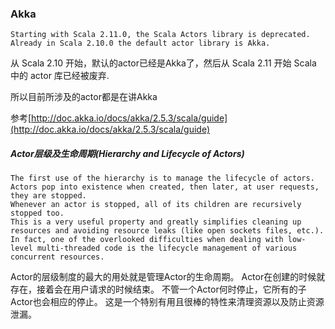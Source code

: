 ### Akka
```
Starting with Scala 2.11.0, the Scala Actors library is deprecated. Already in Scala 2.10.0 the default actor library is Akka.
```
从 Scala 2.10 开始，默认的actor已经是Akka了，然后从 Scala 2.11 开始 Scala 中的 actor 库已经被废弃.  

所以目前所涉及的actor都是在讲Akka   

参考[http://doc.akka.io/docs/akka/2.5.3/scala/guide](http://doc.akka.io/docs/akka/2.5.3/scala/guide)



##### Actor层级及生命周期(Hierarchy and Lifecycle of Actors)
```
The first use of the hierarchy is to manage the lifecycle of actors.   
Actors pop into existence when created, then later, at user requests, they are stopped.   
Whenever an actor is stopped, all of its children are recursively stopped too.   
This is a very useful property and greatly simplifies cleaning up resources and avoiding resource leaks (like open sockets files, etc.).   
In fact, one of the overlooked difficulties when dealing with low-level multi-threaded code is the lifecycle management of various concurrent resources.
```
Actor的层级制度的最大的用处就是管理Actor的生命周期。
Actor在创建的时候就存在，接着会在用户请求的时候结束。
不管一个Actor何时停止，它所有的子Actor也会相应的停止。
这是一个特别有用且很棒的特性来清理资源以及防止资源泄漏。